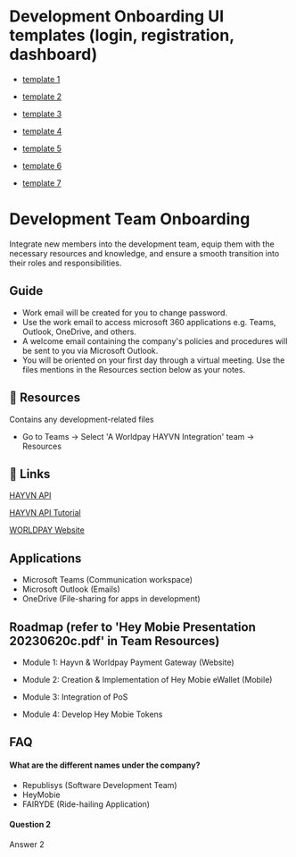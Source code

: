 # Development Onboarding UI templates (login, registration, dashboard) 
- [template 1](https://preview.themeforest.net/item/axies-nft-marketplace-tailwind-css-template/full_screen_preview/46187205?_ga=2.207037978.824238319.1687764954-1451840897.1687764954)

- [template 2](https://preview.themeforest.net/item/monteno-nft-portfolio-tailwind-css-template/full_screen_preview/45527206?_ga=2.207037978.824238319.1687764954-1451840897.1687764954)

- [template 3](https://preview.themeforest.net/item/metaportal-nft-portfolio-and-landing-page/full_screen_preview/38941507?_ga=2.150063679.824238319.1687764954-1451840897.1687764954)

- [template 4](https://preview.themeforest.net/item/xhibiter-nft-marketplace-html-template/full_screen_preview/36542347?_ga=2.150064319.824238319.1687764954-1451840897.1687764954)

- [template 5](https://preview.themeforest.net/item/giglink-nft-marketplace-tailwind-css-template/full_screen_preview/40404538?_ga=2.250637455.824238319.1687764954-1451840897.1687764954)

- [template 6](https://crypto-tailwind.preview.uideck.com/)

- [template 7](https://github.com/RSurya99/nefa) 

# Development Team Onboarding
Integrate new members into the development team, equip them with the necessary resources and knowledge, and ensure a smooth transition into their roles and responsibilities. 

## Guide

- Work email will be created for you to change password.
- Use the work email to access microsoft 360 applications e.g. Teams, Outlook, OneDrive, and others.
- A welcome email containing the company's policies and procedures will be sent to you via Microsoft Outlook.
- You will be oriented on your first day through a virtual meeting. Use the files mentions in the Resources section below as your notes. 

## 🚀 Resources
Contains any development-related files
- Go to Teams -> Select 'A Worldpay HAYVN Integration' team -> Resources


## 🔗 Links
[HAYVN API](https://console.hayvnpay.com/docs/api/#introduction)

[HAYVN API Tutorial](https://hayvnglobal.com/hayvn-pay-tutorials)

[WORLDPAY Website](https://developer.worldpay.com/docs/access-worldpay)
## Applications
- Microsoft Teams (Communication workspace)
- Microsoft Outlook (Emails)
- OneDrive (File-sharing for apps in development)

## Roadmap (refer to 'Hey Mobie Presentation 20230620c.pdf' in Team Resources)

- Module 1: Hayvn & Worldpay Payment Gateway (Website)

- Module 2: Creation & Implementation of Hey Mobie eWallet (Mobile)

- Module 3: Integration of PoS

- Module 4: Develop Hey Mobie Tokens


## FAQ

#### What are the different names under the company?
- Republisys (Software Development Team)
- HeyMobie
- FAIRYDE (Ride-hailing Application)

#### Question 2

Answer 2

